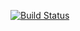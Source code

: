 [![Build Status](https://api.shippable.com/projects/5529001b5ab6cc1352c07c5d/badge?branchName=master)](https://app.shippable.com/projects/5529001b5ab6cc1352c07c5d/builds/latest)